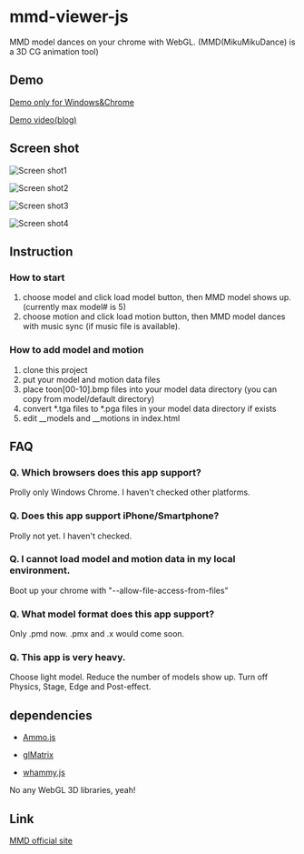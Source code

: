 # mmd-viewer-js
MMD model dances on your chrome with WebGL. (MMD(MikuMikuDance) is a 3D CG animation tool)

## Demo
[Demo only for Windows&Chrome](http://takahirox.github.io/mmd-viewer-js/)

[Demo video(blog)](http://d.hatena.ne.jp/takahirox/20150407/1428386557/)

## Screen shot
![Screen shot1](http://f.st-hatena.com/images/fotolife/t/takahirox/20150418/20150418191321.png)

![Screen shot2](http://f.st-hatena.com/images/fotolife/t/takahirox/20150425/20150425214706.png)

![Screen shot3](http://f.st-hatena.com/images/fotolife/t/takahirox/20150425/20150425214707.png)

![Screen shot4](http://f.st-hatena.com/images/fotolife/t/takahirox/20150502/20150502185946.png)

## Instruction

### How to start

1. choose model and click load model button, then MMD model shows up. (currently max model# is 5)
2. choose motion and click load motion button, then MMD model dances with music sync (if music file is available).

### How to add model and motion

1. clone this project
2. put your model and motion data files
3. place toon[00-10].bmp files into your model data directory (you can copy from model/default directory)
4. convert *.tga files to *.pga files in your model data directory if exists
5. edit __models and __motions in index.html

## FAQ

### Q. Which browsers does this app support?

Prolly only Windows Chrome. I haven't checked other platforms.

### Q. Does this app support iPhone/Smartphone?

Prolly not yet. I haven't checked.

### Q. I cannot load model and motion data in my local environment.

Boot up your chrome with "--allow-file-access-from-files"

### Q. What model format does this app support?

Only .pmd now. .pmx and .x would come soon.

### Q. This app is very heavy.

Choose light model. Reduce the number of models show up. Turn off Physics, Stage, Edge and Post-effect.

## dependencies
- [Ammo.js](https://github.com/kripken/ammo.js/)

- [glMatrix](https://github.com/toji/gl-matrix)

- [whammy.js](https://github.com/antimatter15/whammy)

No any WebGL 3D libraries, yeah!

## Link
[MMD official site](http://www.geocities.jp/higuchuu4/index_e.htm)
